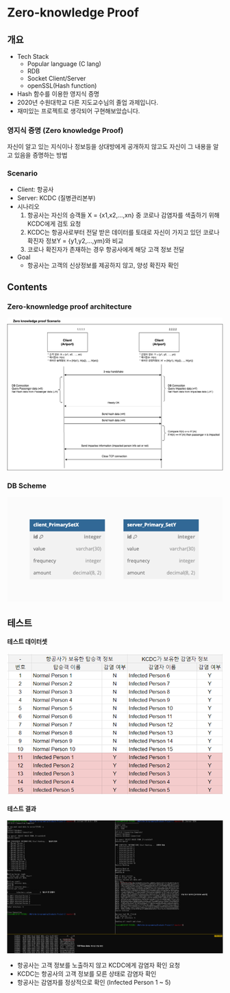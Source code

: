 # Zero-knowledge Proof


## 개요
* Tech Stack
  * Popular language (C lang)
  * RDB
  * Socket Client/Server
  * openSSL(Hash function)
* Hash 함수를 이용한 영지식 증명
* 2020년 수원대학교 다른 지도교수님의 졸업 과제입니다.
* 재미있는 프로젝트로 생각되어 구현해보았습니다.


### 영지식 증명 (Zero knowledge Proof)
자신이 알고 있는 지식이나 정보등을 상대방에게 공개하지 않고도 자신이 그 내용을 알고 있음을 증명하는 방법

### Scenario

* Client: 항공사
* Server: KCDC (질병관리본부)
* 시나리오
    1. 항공사는 자신의 승객들 X = {x1,x2,...,xn}  중 코로나 감염자를 색출하기 위해 KCDC에게 검토 요청 
    2. KCDC는 항공사로부터 전달 받은 데이터를 토대로 자신이 가지고 있던 코로나 확진자 정보Y = {y1,y2,...,ym}와 비교
    3. 코로나 확진자가 존재하는 경우 항공사에게 해당 고객 정보 전달
* Goal
    * 항공사는 고객의 신상정보를 제공하지 않고, 양성 확진자 확인
    
## Contents
### Zero-knownledge proof architecture
![Zero-knowledge proof architecture](./resource/Zero-knowledge_proof.png)

### DB Scheme

![DB Scheme](./resource/db_scheme.png)


## 테스트

#### 테스트 데이터셋
![Dataset](./resource/TEST_dataset.png)



#### 테스트 결과
![Result](./resource/TEST_result.png)
* 항공사는 고객 정보를 노출하지 않고 KCDC에게 감염자 확인 요청
* KCDC는 항공사의 고객 정보를 모른 상태로 감염자 확인
* 항공사는 감염자를 정상적으로 확인 (Infected Person 1 ~ 5)